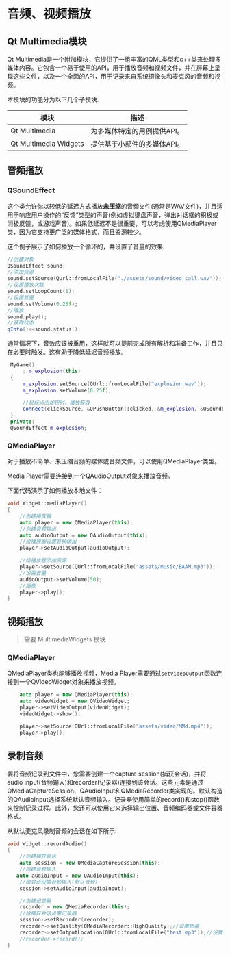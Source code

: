 # 音频、视频播放

## Qt Multimedia模块

Qt Multimedia是一个附加模块，它提供了一组丰富的QML类型和c++类来处理多媒体内容。它包含一个易于使用的API，用于播放音频和视频文件，并在屏幕上呈现这些文件，以及一个全面的API，用于记录来自系统摄像头和麦克风的音频和视频。

本模块的功能分为以下几个子模块:

| 模块                  | 描述                        |
| --------------------- | --------------------------- |
| Qt Multimedia         | 为多媒体特定的用例提供API。 |
| Qt Multimedia Widgets | 提供基于小部件的多媒体API。 |

## 音频播放

### QSoundEffect

这个类允许你以较低的延迟方式播放**未压缩**的音频文件(通常是WAV文件)，并且适用于响应用户操作的“反馈”类型的声音(例如虚拟键盘声音，弹出对话框的积极或消极反馈，或游戏声音)。如果低延迟不是很重要，可以考虑使用QMediaPlayer类，因为它支持更广泛的媒体格式，而且资源较少。

这个例子展示了如何播放一个循环的，并设置了音量的效果:

```cpp
//创建对象
QSoundEffect sound;
//添加资源
sound.setSource(QUrl::fromLocalFile("./assets/sound/video_call.wav"));
//设置播放次数
sound.setLoopCount(1);
//设置音量
sound.setVolume(0.25f);
//播放
sound.play();
//获取状态
qInfo()<<sound.status();
```

通常情况下，音效应该被重用，这样就可以提前完成所有解析和准备工作，并且只在必要时触发。这有助于降低延迟音频播放。

```cpp
 MyGame()
     : m_explosion(this)
 {
     m_explosion.setSource(QUrl::fromLocalFile("explosion.wav"));
     m_explosion.setVolume(0.25f);

     //鼠标点击按钮时，播放音效
     connect(clickSource, &QPushButton::clicked, &m_explosion, &QSoundEffect::play);
 }
 private:
 QSoundEffect m_explosion;
```

###  QMediaPlayer

对于播放不简单、未压缩音频的媒体或音频文件，可以使用QMediaPlayer类型。

Media Player需要连接到一个QAudioOutput对象来播放音频。

下面代码演示了如何播放本地文件：

```cpp
void Widget::mediaPlayer()
{
    //创建播放器
    auto player = new QMediaPlayer(this);
    //创建音频输出
    auto audioOutput = new QAudioOutput(this);
    //给播放器设置音频输出
    player->setAudioOutput(audioOutput);

    //给播放器添加资源
    player->setSource(QUrl::fromLocalFile("assets/music/BAAM.mp3"));
    //设置音量
    audioOutput->setVolume(50);
    //播放
    player->play();
}
```

## 视频播放

> 需要 MultimediaWidgets 模块

### QMediaPlayer

QMediaPlayer类也能够播放视频，Media Player需要通过`setVideoOutput`函数连接到一个QVideoWidget对象来播放视频。

```cpp
    auto player = new QMediaPlayer(this);
    auto videoWidget = new QVideoWidget;
    player->setVideoOutput(videoWidget);
    videoWidget->show();

    player->setSource(QUrl::fromLocalFile("assets/video/MMd.mp4"));
    player->play();
```



## 录制音频

要将音频记录到文件中，您需要创建一个capture session(捕获会话)，并将 audio input(音频输入)和recorder(记录器)连接到该会话。这些元素是通过QMediaCaptureSession、QAudioInput和QMediaRecorder类实现的。默认构造的QAudioInput选择系统默认音频输入。记录器使用简单的record()和stop()函数来控制记录过程。此外，您还可以使用它来选择输出位置、音频编码器或文件容器格式。

从默认麦克风录制音频的会话在如下所示:

```cpp
void Widget::recordAudio()
{
    //创建捕获会话
    auto session = new QMediaCaptureSession(this);
    //创建音频输入
   auto audioInput = new QAudioInput(this);
    //给会话设置音频输入(默认音频)
    session->setAudioInput(audioInput);

    //创建记录器
    recorder = new QMediaRecorder(this);
    //给捕获会话设置记录器
    session->setRecorder(recorder);
    recorder->setQuality(QMediaRecorder::HighQuality);//设置质量
    recorder->setOutputLocation(QUrl::fromLocalFile("test.mp3"));//设置保存位置
    //recorder->record();
}
```



